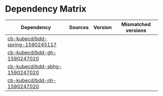 # Dependency Matrix

Dependency | Sources | Version | Mismatched versions
---------- | ------- | ------- | -------------------
[cb-kubecd/bdd-spring-1590245117](https://github.com/cb-kubecd/bdd-spring-1590245117.git) |  | []() | 
[cb-kubecd/bdd-gh-1590247020](https://github.com/cb-kubecd/bdd-gh-1590247020.git) |  | []() | 
[cb-kubecd/bdd-sbhg-1590247020](https://github.com/cb-kubecd/bdd-sbhg-1590247020.git) |  | []() | 
[cb-kubecd/bdd-nh-1590247020](https://github.com/cb-kubecd/bdd-nh-1590247020.git) |  | []() | 
